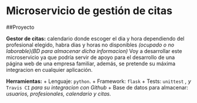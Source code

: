 # Microservicio de gestión de citas

##Proyecto

__Gestor de citas:__ calendario donde escoger el dia y hora dependiendo del profesional elegido,
habra dias y horas no disponibles _(ocupado o no laborable)(BD para almacenar dicha informacion)_
Voy a desarrollar este microservicio ya que podría servir de apoyo para el desarrollo de una página web de una empresa familiar, además, se pretende su máxima integracion en cualquier aplicación.

__Herramientas:__
	+ Lenguaje: `python`.
	+ Framework: `flask`
	+ Tests: `unittest` _, y_ `Travis CI` _para su integracion con Github_
	+ Base de datos para almacenar: _usuarios, profesionales, calendario y citas._

